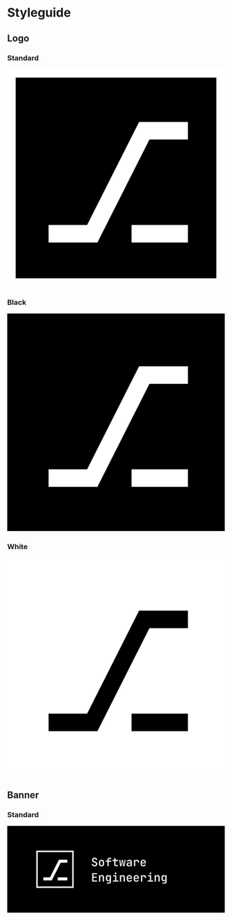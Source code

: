 # Styleguide

## Logo

### Standard

![standard](logo/standard.svg)

### Black

![black](logo/black.svg)

### White

![white](logo/white.svg)

## Banner

### Standard

![black](banner/standard.svg)



